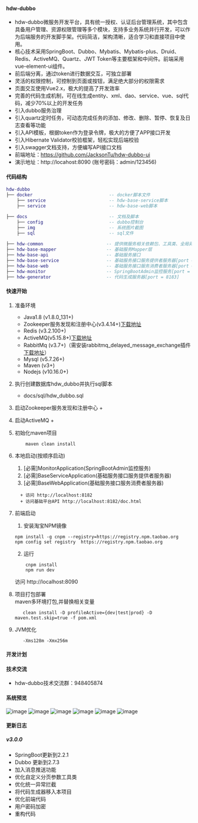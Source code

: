 #### hdw-dubbo
+ hdw-dubbo微服务开发平台，具有统一授权、认证后台管理系统，其中包含具备用户管理、资源权限管理等多个模块，支持多业务系统并行开发，可以作为后端服务的开发脚手架。代码简洁，架构清晰，适合学习和直接项目中使用。
+ 核心技术采用SpringBoot、Dubbo、Mybatis、Mybatis-plus、Druid、Redis、ActiveMQ、Quartz、JWT Token等主要框架和中间件。前端采用vue-element-ui组件。
+ 前后端分离，通过token进行数据交互，可独立部署
+ 灵活的权限控制，可控制到页面或按钮，满足绝大部分的权限需求
+ 页面交互使用Vue2.x，极大的提高了开发效率
+ 完善的代码生成机制，可在线生成entity、xml、dao、service、vue、sql代码，减少70%以上的开发任务
+ 引入dubbo服务治理
+ 引入quartz定时任务，可动态完成任务的添加、修改、删除、暂停、恢复及日志查看等功能
+ 引入API模板，根据token作为登录令牌，极大的方便了APP接口开发
+ 引入Hibernate Validator校验框架，轻松实现后端校验
+ 引入swagger文档支持，方便编写API接口文档
+ 前端地址：https://github.com/JacksonTu/hdw-dubbo-ui
+ 演示地址：http://locahost:8090 (账号密码：admin/123456)



#### 代码结构
``` lua
hdw-dubbo
├── docker                             -- docker脚本文件
    ├── service                        -- hdw-base-service脚本
    ├── service                        -- hdw-base-web脚本

├── docs                               -- 文档及脚本
    ├── config                         -- dubbo控制台
    ├── img                            -- 系统图片截图  
    ├── sql                            -- sql文件  
     
├── hdw-common                        -- 提供微服务相关依赖包、工具类、全局异常解析等
├── hdw-base-mapper                   -- 基础服务Mapper层
├── hdw-base-api                      -- 基础服务接口
├── hdw-base-service                  -- 基础服务接口服务提供者服务器[port = 8181]
├── hdw-base-web                      -- 基础服务接口服务消费者服务器[port = 8182]
├── hdw-monitor                       -- SpringBootAdmin监控服务[port = 8180]
├── hdw-generator                     -- 代码生成服务器[port = 8183]
```


#### 快速开始

1. 准备环境
    + Java1.8  (v1.8.0_131+)
    + Zookeeper服务发现和注册中心(v3.4.14+)<a href="https://mirrors.tuna.tsinghua.edu.cn/apache/zookeeper/zookeeper-3.4.14/zookeeper-3.4.14.tar.gz">下载地址</a>
    + Redis (v3.2.100+)
    + ActiveMQ(v5.15.8+)<a href="http://activemq.apache.org/components/classic/download/" target="_blank">下载地址</a>
    + RabbitMq (v3.7+)（需安装rabbitmq_delayed_message_exchange插件 <a href="https://www.rabbitmq.com/community-plugins.html" target="_blank">下载地址</a>）
    + Mysql (v5.7.26+)
    + Maven (v3+)
    + Nodejs (v10.16.0+)
   
2. 执行创建数据库hdw_dubbo并执行sql脚本
    + docs/sql/hdw_dubbo.sql
    
3. 启动Zookeeper服务发现和注册中心
    +

4. 启动ActiveMQ
   +

5. 初始化maven项目  
    ``` bush
        maven clean install
    ```

6. 本地启动(按顺序启动)
     1. [必需]MonitorApplication(SpringBootAdmin监控服务)
     2. [必需]BaseServiceApplication(基础服务接口服务提供者服务器)
     3. [必需]BaseWebApplication(基础服务接口服务消费者服务器)
     ```
       + 访问 http://localhost:8182
       + 访问基础平台API http://localhost:8182/doc.html
     ```
      
7. 前端启动
    1. 安装淘宝NPM镜像
    ```bush
    npm install -g cnpm --registry=https://registry.npm.taobao.org
    npm config set registry  https://registry.npm.taobao.org
    ``` 
    2. 运行
    ```bush
        cnpm install 
        npm run dev
    ``` 
    访问 http://localhost:8090
    
8. 项目打包部署  
     maven多环境打包,并替换相关变量
   ```bush
      clean install -D profileActive={dev|test|prod} -D maven.test.skip=true -f pom.xml
   ```

9. JVM优化
     ```bush  
        -Xms128m -Xmx256m  
     ```
    
#### 开发计划

#### 技术交流
+ hdw-dubbo技术交流群：948405874

#### 系统预览
![image](https://github.com/JacksonTu/hdw-dubbo/blob/master/docs/img/QQ%E6%88%AA%E5%9B%BE20181219204905.png)
![image](https://github.com/JacksonTu/hdw-dubbo/blob/master/docs/img/QQ%E6%88%AA%E5%9B%BE20181219210136.png)
![image](https://github.com/JacksonTu/hdw-dubbo/blob/master/docs/img/QQ%E6%88%AA%E5%9B%BE20181219210150.png)
![image](https://github.com/JacksonTu/hdw-dubbo/blob/master/docs/img/QQ%E6%88%AA%E5%9B%BE20181219210210.png)
![image](https://github.com/JacksonTu/hdw-dubbo/blob/master/docs/img/QQ%E6%88%AA%E5%9B%BE20181219210441.png)
![image](https://github.com/JacksonTu/hdw-dubbo/blob/master/docs/img/hdw-dubbo%E6%8A%80%E6%9C%AF%E4%BA%A4%E6%B5%81%E7%BE%A4%E7%BE%A4%E4%BA%8C%E7%BB%B4%E7%A0%81.png)


#### 更新日志
 ##### v3.0.0 
  + SpringBoot更新到2.2.1
  + Dubbo 更新到2.7.3
  + 加入消息推送功能
  + 优化自定义分页参数工具类
  + 优化统一异常拦截
  + 将代码生成器移入本项目
  + 优化前端代码
  + 用户密码加密
  + 重构代码
